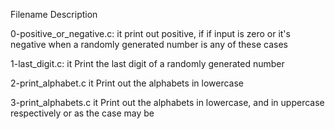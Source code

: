 Filename                 	Description

0-positive_or_negative.c:	it print out  positive, if if input is  zero or it's negative when a randomly generated number is any of these cases

1-last_digit.c:			it Print the last digit of a randomly generated number

2-print_alphabet.c	        it Print out  the alphabets in lowercase

3-print_alphabets.c	        it Print out  the alphabets in lowercase, and  in uppercase respectively or as the case may be
